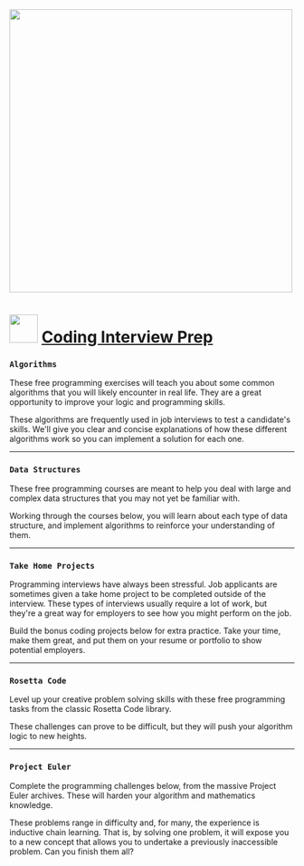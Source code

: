 <img width = "500px" src="https://design-style-guide.freecodecamp.org/downloads/fcc_primary_large.jpg">

# <img src="https://cdn-icons-png.flaticon.com/512/7570/7570776.png"  width="50">&nbsp;<a href="https://www.freecodecamp.org/learn/coding-interview-prep">Coding Interview Prep</a>
### `Algorithms`

These free programming exercises will teach you about some common algorithms that you will likely encounter in real life. They are a great opportunity to improve your logic and programming skills.

These algorithms are frequently used in job interviews to test a candidate's skills. We'll give you clear and concise explanations of how these different algorithms work so you can implement a solution for each one.

---
### `Data Structures`
These free programming courses are meant to help you deal with large and complex data structures that you may not yet be familiar with.

Working through the courses below, you will learn about each type of data structure, and implement algorithms to reinforce your understanding of them.

---
### `Take Home Projects`
Programming interviews have always been stressful. Job applicants are sometimes given a take home project to be completed outside of the interview. These types of interviews usually require a lot of work, but they're a great way for employers to see how you might perform on the job.

Build the bonus coding projects below for extra practice. Take your time, make them great, and put them on your resume or portfolio to show potential employers.

---
### `Rosetta Code`
Level up your creative problem solving skills with these free programming tasks from the classic Rosetta Code library.

These challenges can prove to be difficult, but they will push your algorithm logic to new heights.

---
### `Project Euler`
Complete the programming challenges below, from the massive Project Euler archives. These will harden your algorithm and mathematics knowledge.

These problems range in difficulty and, for many, the experience is inductive chain learning. That is, by solving one problem, it will expose you to a new concept that allows you to undertake a previously inaccessible problem. Can you finish them all?

